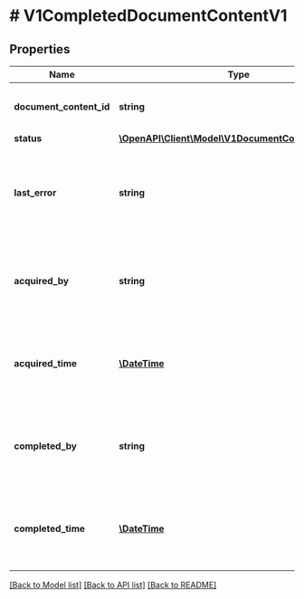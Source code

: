 # # V1CompletedDocumentContentV1

## Properties

Name | Type | Description | Notes
------------ | ------------- | ------------- | -------------
**document_content_id** | **string** | The ID of the document content. | [optional]
**status** | [**\OpenAPI\Client\Model\V1DocumentContentStatusV1**](V1DocumentContentStatusV1.md) |  | [optional]
**last_error** | **string** | Any error message generated during processing, empty if status is COMPLETE. | [optional]
**acquired_by** | **string** | The name of the worker that acquired the document content. | [optional]
**acquired_time** | [**\DateTime**](\DateTime.md) | The timestamp when the document content was acquired. | [optional]
**completed_by** | **string** | The name of the worker that completed the document content. | [optional]
**completed_time** | [**\DateTime**](\DateTime.md) | The timestamp when the document content was completed. | [optional]

[[Back to Model list]](../../README.md#models) [[Back to API list]](../../README.md#endpoints) [[Back to README]](../../README.md)
